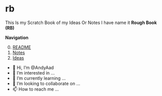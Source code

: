 # rb
This Is my Scratch Book of my Ideas Or Notes I have name it **Rough Book (RB)**

**Navigation**

0. [README](https://github.com/AndyAad/rb/blob/A1/README.md)
1. [Notes](https://github.com/AndyAad/rb/blob/A1/Notes.md)
2. [Ideas](https://github.com/AndyAad/rb/edit/A1/Ideas.md)


- 👋 Hi, I’m @AndyAad
- 👀 I’m interested in ...
- 🌱 I’m currently learning ...
- 💞️ I’m looking to collaborate on ...
- 📫 How to reach me ...




